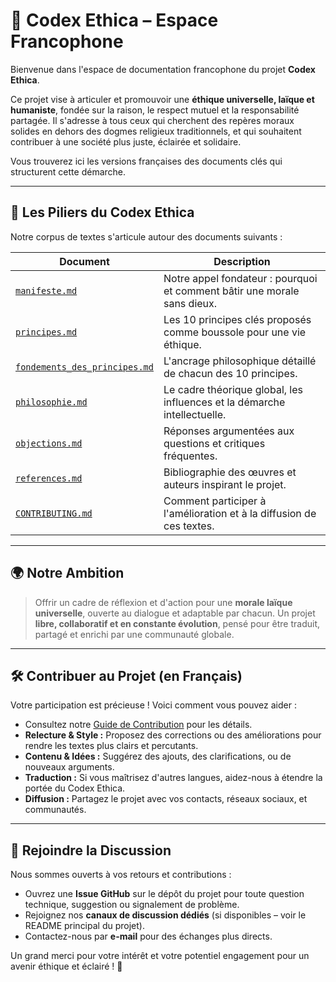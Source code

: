 # 📘 Codex Ethica – Espace Francophone

Bienvenue dans l'espace de documentation francophone du projet **Codex Ethica**.

Ce projet vise à articuler et promouvoir une **éthique universelle, laïque et humaniste**, fondée sur la raison, le respect mutuel et la responsabilité partagée. Il s'adresse à tous ceux qui cherchent des repères moraux solides en dehors des dogmes religieux traditionnels, et qui souhaitent contribuer à une société plus juste, éclairée et solidaire.

Vous trouverez ici les versions françaises des documents clés qui structurent cette démarche.

---

## 📜 Les Piliers du Codex Ethica

Notre corpus de textes s'articule autour des documents suivants :

| Document                                           | Description                                                                 |
|----------------------------------------------------|-----------------------------------------------------------------------------|
| [`manifeste.md`](manifeste.md)                     | Notre appel fondateur : pourquoi et comment bâtir une morale sans dieux.     |
| [`principes.md`](principes.md)                     | Les 10 principes clés proposés comme boussole pour une vie éthique.           |
| [`fondements_des_principes.md`](fondements_des_principes.md) | L'ancrage philosophique détaillé de chacun des 10 principes.                |
| [`philosophie.md`](philosophie.md)                 | Le cadre théorique global, les influences et la démarche intellectuelle.      |
| [`objections.md`](objections.md)                   | Réponses argumentées aux questions et critiques fréquentes.                    |
| [`references.md`](references.md)                   | Bibliographie des œuvres et auteurs inspirant le projet.                     |
| [`CONTRIBUTING.md`](CONTRIBUTING.md)               | Comment participer à l'amélioration et à la diffusion de ces textes.        |

---

## 🌍 Notre Ambition

> Offrir un cadre de réflexion et d'action pour une **morale laïque universelle**, ouverte au dialogue et adaptable par chacun.
> Un projet **libre, collaboratif et en constante évolution**, pensé pour être traduit, partagé et enrichi par une communauté globale.

---

## 🛠️ Contribuer au Projet (en Français)

Votre participation est précieuse ! Voici comment vous pouvez aider :

-   Consultez notre [Guide de Contribution](CONTRIBUTING.md) pour les détails.
-   **Relecture & Style :** Proposez des corrections ou des améliorations pour rendre les textes plus clairs et percutants.
-   **Contenu & Idées :** Suggérez des ajouts, des clarifications, ou de nouveaux arguments.
-   **Traduction :** Si vous maîtrisez d'autres langues, aidez-nous à étendre la portée du Codex Ethica.
-   **Diffusion :** Partagez le projet avec vos contacts, réseaux sociaux, et communautés.

---

## 💬 Rejoindre la Discussion

Nous sommes ouverts à vos retours et contributions :

-   Ouvrez une **Issue GitHub** sur le dépôt du projet pour toute question technique, suggestion ou signalement de problème.
-   Rejoignez nos **canaux de discussion dédiés** (si disponibles – voir le README principal du projet).
-   Contactez-nous par **e-mail** pour des échanges plus directs.

Un grand merci pour votre intérêt et votre potentiel engagement pour un avenir éthique et éclairé ! 💙